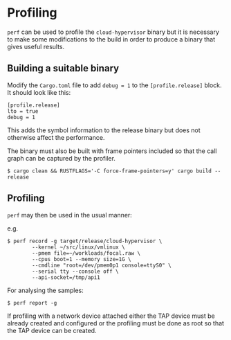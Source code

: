 # Profiling

`perf` can be used to profile the `cloud-hypervisor` binary but it is necessary to make some modifications to the build in order to produce a binary that gives useful results.

## Building a suitable binary

Modify the `Cargo.toml` file to add `debug = 1` to the `[profile.release]` block. It should look like this:

```
[profile.release]
lto = true
debug = 1
```

This adds the symbol information to the release binary but does not otherwise affect the performance.

The binary must also be built with frame pointers included so that the call graph can be captured by the profiler.

```
$ cargo clean && RUSTFLAGS='-C force-frame-pointers=y' cargo build --release
```

## Profiling

`perf` may then be used in the usual manner:

e.g.

```
$ perf record -g target/release/cloud-hypervisor \
        --kernel ~/src/linux/vmlinux \
        --pmem file=~/workloads/focal.raw \
        --cpus boot=1 --memory size=1G \
        --cmdline "root=/dev/pmem0p1 console=ttyS0" \
        --serial tty --console off \
        --api-socket=/tmp/api1
```

For analysing the samples:

```
$ perf report -g
```

If profiling with a network device attached either the TAP device must be already created and configured or the profiling must be done as root so that the TAP device can be created.
